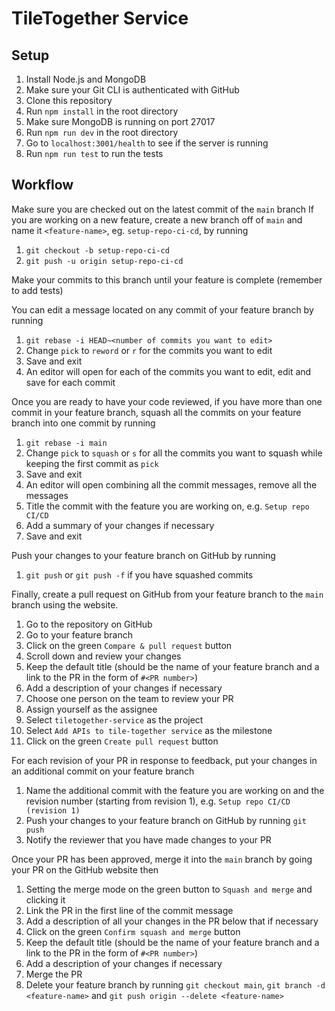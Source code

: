 # TileTogether Service

## Setup
1. Install Node.js and MongoDB
2. Make sure your Git CLI is authenticated with GitHub
3. Clone this repository
4. Run `npm install` in the root directory 
5. Make sure MongoDB is running on port 27017 
6. Run `npm run dev` in the root directory 
7. Go to `localhost:3001/health` to see if the server is running
8. Run `npm run test` to run the tests

## Workflow

Make sure you are checked out on the latest commit of the `main` branch
If you are working on a new feature, create a new branch off of `main` and name it `<feature-name>`, eg. `setup-repo-ci-cd`, by running
1. `git checkout -b setup-repo-ci-cd`
2. `git push -u origin setup-repo-ci-cd`

Make your commits to this branch until your feature is complete (remember to add tests)

You can edit a message located on any commit of your feature branch by running
1. `git rebase -i HEAD~<number of commits you want to edit>`
2. Change `pick` to `reword` or `r` for the commits you want to edit
3. Save and exit
4. An editor will open for each of the commits you want to edit, edit and save for each commit

Once you are ready to have your code reviewed, if you have more than one commit in your feature branch, squash all the commits on your feature branch into one commit by running
1. `git rebase -i main`
2. Change `pick` to `squash` or `s` for all the commits you want to squash while keeping the first commit as `pick`
3. Save and exit
4. An editor will open combining all the commit messages, remove all the messages
5. Title the commit with the feature you are working on, e.g. `Setup repo CI/CD`
6. Add a summary of your changes if necessary
7. Save and exit

Push your changes to your feature branch on GitHub by running
1. `git push` or `git push -f` if you have squashed commits

Finally, create a pull request on GitHub from your feature branch to the `main` branch using the website.
1. Go to the repository on GitHub
2. Go to your feature branch
3. Click on the green `Compare & pull request` button
4. Scroll down and review your changes
5. Keep the default title (should be the name of your feature branch and a link to the PR in the form of `#<PR number>`)
6. Add a description of your changes if necessary
7. Choose one person on the team to review your PR
8. Assign yourself as the assignee
9. Select `tiletogether-service`  as the project
10. Select `Add APIs to tile-together service` as the milestone
11. Click on the green `Create pull request` button

For each revision of your PR in response to feedback, put your changes in an additional commit on your feature branch
1. Name the additional commit with the feature you are working on and the revision number (starting from revision 1), e.g. `Setup repo CI/CD (revision 1)`
2. Push your changes to your feature branch on GitHub by running `git push`
3. Notify the reviewer that you have made changes to your PR

Once your PR has been approved, merge it into the `main` branch by going your PR on the GitHub website then
1. Setting the merge mode on the green button to `Squash and merge` and clicking it
2. Link the PR in the first line of the commit message
3. Add a description of all your changes in the PR below that if necessary
4. Click on the green `Confirm squash and merge` button
5. Keep the default title (should be the name of your feature branch and a link to the PR in the form of `#<PR number>`)
6. Add a description of your changes if necessary
7. Merge the PR
8. Delete your feature branch by running `git checkout main`, `git branch -d <feature-name>` and `git push origin --delete <feature-name>`

